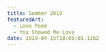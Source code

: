 ```yaml
---
title: Summer 2019
featuredArt:
  - Love Poem
  - You Showed Me Love
date: 2019-04-15T18:05:01.116Z
---
```


